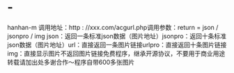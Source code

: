 # -
hanhan-m
调用地址：http : //xxx.com/acgurl.php调用参数：return = json / jsonpro / img json：返回一条标准json数据（图片地址）jsonpro：返回十条标准json数据（图片地址）url：直接返回一条图片链接urlpro：直接返回十条图片链接img：直接显示图片不返回图片链接免费程序，继承开源协议，不要用于商业用途转载请加出处多谢合作〜程序自带600多张图片
